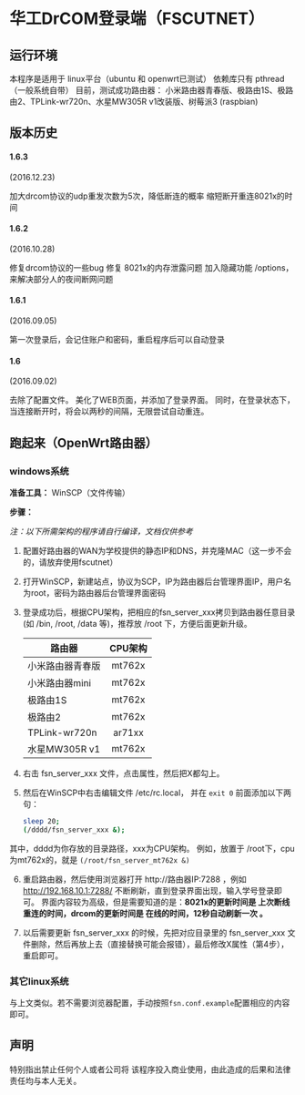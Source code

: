 # 华工DrCOM登录端（FSCUTNET）

## 运行环境
本程序是适用于 linux平台（ubuntu 和 openwrt已测试）
依赖库只有 pthread（一般系统自带）
目前，测试成功路由器：
小米路由器青春版、极路由1S、极路由2、TPLink-wr720n、水星MW305R v1改装版、树莓派3 (raspbian)

## 版本历史
#### 1.6.3
(2016.12.23)

加大drcom协议的udp重发次数为5次，降低断连的概率
缩短断开重连8021x的时间

#### 1.6.2
(2016.10.28)

修复drcom协议的一些bug
修复 8021x的内存泄露问题
加入隐藏功能 /options，来解决部分人的夜间断网问题

#### 1.6.1
(2016.09.05)

第一次登录后，会记住账户和密码，重启程序后可以自动登录

#### 1.6
(2016.09.02)

去除了配置文件。
美化了WEB页面，并添加了登录界面。
同时，在登录状态下，当连接断开时，将会以两秒的间隔，无限尝试自动重连。


## 跑起来（OpenWrt路由器）
### windows系统
**准备工具：**  WinSCP（文件传输）

**步骤：**

*注：以下所需架构的程序请自行编译，文档仅供参考*

1. 配置好路由器的WAN为学校提供的静态IP和DNS，并克隆MAC（这一步不会的，请放弃使用fscutnet）

2. 打开WinSCP，新建站点，协议为SCP，IP为路由器后台管理界面IP，用户名为root，密码为路由器后台管理界面密码

3. 登录成功后，根据CPU架构，把相应的fsn_server_xxx拷贝到路由器任意目录(如 /bin, /root, /data 等)，推荐放 /root 下，方便后面更新升级。

    | 路由器 | CPU架构 |
    |  -----------   |:-----------:|
    | 小米路由器青春版  |      mt762x      |
    | 小米路由器mini   |      mt762x      |
    | 极路由1S        |      mt762x       |
    | 极路由2         |      mt762x       |
    | TPLink-wr720n  |      ar71xx       |
    | 水星MW305R v1   |      mt762x       |

4. 右击 fsn_server_xxx 文件，点击属性，然后把X都勾上。
5. 然后在WinSCP中右击编辑文件 /etc/rc.local， 并在 `exit 0` 前面添加以下两句：

	```bash
	sleep 20;
	(/dddd/fsn_server_xxx &);
	```
其中，dddd为你存放的目录路径，xxx为CPU架构。
例如，放置于 /root下，cpu为mt762x的，就是 `(/root/fsn_server_mt762x &)`

6.  重启路由器，然后使用浏览器打开 http://路由器IP:7288 ，例如 http://192.168.10.1:7288/
不断刷新，直到登录界面出现，输入学号登录即可。
界面内容较为高级，但是需要知道的是：**8021x的更新时间是 上次断线重连的时间，drcom的更新时间是 在线的时间，12秒自动刷新一次 。**

7.  以后需要更新 fsn_server_xxx 的时候，先把对应目录里的 fsn_server_xxx 文件删除，然后再放上去（直接替换可能会报错），最后修改X属性（第4步），重启即可。

### 其它linux系统
与上文类似。若不需要浏览器配置，手动按照`fsn.conf.example`配置相应的内容即可。

## 声明
特别指出禁止任何个人或者公司将 该程序投入商业使用，由此造成的后果和法律责任均与本人无关。
